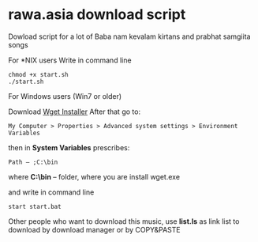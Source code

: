 # rawa.asia download script
Dowload script for a lot of Baba nam kevalam kirtans and prabhat samgiita songs

For *NIX users
Write in command line
```
chmod +x start.sh
./start.sh
```

For Windows users (Win7 or older)


Download [Wget Installer](http://gnuwin32.sourceforge.net/packages/wget.htm)
After that go to:
```
My Computer > Properties > Advanced system settings > Environment Variables
```
then in  **System Variables** prescribes:
```
Path — ;C:\bin
```
where **C:\bin** – folder, where you are install wget.exe

and write in command line
```
start start.bat
```


Other people who want to download this music, 
use **list.ls** as link list to download by download manager or by COPY&PASTE
